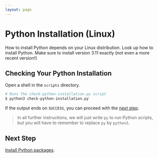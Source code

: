 ```yaml
---
layout: page
---
```


# Python Installation (Linux)

How to install Python depends on your Linux distribution.
Look up how to install Python.
Make sure to install version 3.11 exactly (not even a more recent version!)

## Checking Your Python Installation

Open a shell in the `scripts` directory.

```bash
# Runs the check-python-installation.py script
$ python3 check-python-installation.py
```

If the output ends on `SUCCESS`, you can proceed with the [next step](python-packages.md).

> In all further instructions, we will just write `py` to run Python scripts, but you will have to remember to replace `py` by `python3`.

## Next Step

[Install Python packages](packages.md).
